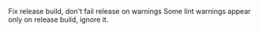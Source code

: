 Fix release build, don't fail release on warnings
Some lint warnings appear only on release build, ignore it.
